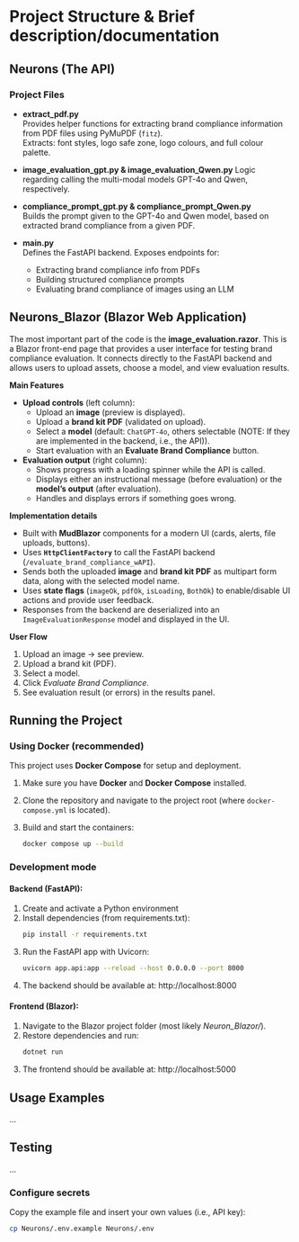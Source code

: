 # Project Structure & Brief description/documentation

## Neurons (The API)

### Project Files
- **extract_pdf.py**  
  Provides helper functions for extracting brand compliance information from PDF files using PyMuPDF (`fitz`).  
  Extracts: font styles, logo safe zone, logo colours, and full colour palette.

- **image_evaluation_gpt.py & image_evaluation_Qwen.py** 
  Logic regarding calling the multi-modal models GPT-4o and Qwen, respectively.

- **compliance_prompt_gpt.py & compliance_prompt_Qwen.py**  
  Builds the prompt given to the GPT-4o and Qwen model, based on extracted brand compliance from a given PDF.

- **main.py**  
  Defines the FastAPI backend. Exposes endpoints for:
  - Extracting brand compliance info from PDFs
  - Building structured compliance prompts
  - Evaluating brand compliance of images using an LLM

## Neurons_Blazor (Blazor Web Application)
The most important part of the code is the **image_evaluation.razor**. This is a Blazor front-end page that provides a user interface for testing brand compliance evaluation. It connects directly to the FastAPI backend and allows users to upload assets, choose a model, and view evaluation results.

**Main Features**
- **Upload controls** (left column):
  - Upload an **image** (preview is displayed).
  - Upload a **brand kit PDF** (validated on upload).
  - Select a **model** (default: `ChatGPT-4o`, others selectable (NOTE: If they are implemented in the backend, i.e., the API)).
  - Start evaluation with an **Evaluate Brand Compliance** button.
- **Evaluation output** (right column):
  - Shows progress with a loading spinner while the API is called.
  - Displays either an instructional message (before evaluation) or the **model’s output** (after evaluation).
  - Handles and displays errors if something goes wrong.

**Implementation details**
- Built with **MudBlazor** components for a modern UI (cards, alerts, file uploads, buttons).
- Uses **`HttpClientFactory`** to call the FastAPI backend (`/evaluate_brand_compliance_wAPI`).
- Sends both the uploaded **image** and **brand kit PDF** as multipart form data, along with the selected model name.
- Uses **state flags** (`imageOk`, `pdfOk`, `isLoading`, `BothOk`) to enable/disable UI actions and provide user feedback.
- Responses from the backend are deserialized into an `ImageEvaluationResponse` model and displayed in the UI.

**User Flow**
1. Upload an image → see preview.
2. Upload a brand kit (PDF).
3. Select a model.
4. Click *Evaluate Brand Compliance*.
5. See evaluation result (or errors) in the results panel.

## Running the Project

### Using Docker (recommended)
This project uses **Docker Compose** for setup and deployment.

1. Make sure you have **Docker** and **Docker Compose** installed.
2. Clone the repository and navigate to the project root (where `docker-compose.yml` is located).
3. Build and start the containers:

   ```bash
   docker compose up --build

### Development mode

#### Backend (FastAPI):

1. Create and activate a Python environment
2. Install dependencies (from requirements.txt):
   ```bash
   pip install -r requirements.txt
4. Run the FastAPI app with Uvicorn:
   ```bash
   uvicorn app.api:app --reload --host 0.0.0.0 --port 8000
5. The backend should be available at: http://localhost:8000

#### Frontend (Blazor):

1. Navigate to the Blazor project folder (most likely *Neuron_Blazor/*).
2. Restore dependencies and run:
   ```bash
   dotnet run
3. The frontend should be available at: http://localhost:5000

## Usage Examples
...

## Testing
...

### Configure secrets
Copy the example file and insert your own values (i.e., API key):
```bash
cp Neurons/.env.example Neurons/.env

